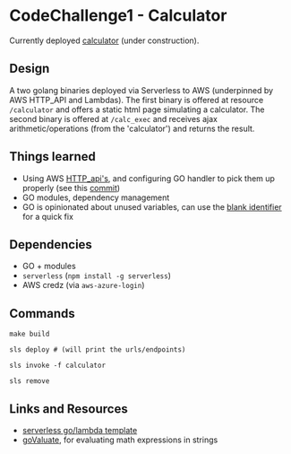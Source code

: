 # CodeChallenge1 - Calculator

Currently deployed [calculator](https://la2bc28voc.execute-api.us-east-1.amazonaws.com/calculator) (under construction).

## Design

A two golang binaries deployed via Serverless to AWS (underpinned by AWS HTTP_API and Lambdas).  The first binary is offered at resource `/calculator` and offers a static html page simulating a calculator.  The second binary is offered at `/calc_exec` and receives ajax arithmetic/operations (from the 'calculator') and returns the result.

## Things learned

- Using AWS [HTTP_api's](https://docs.aws.amazon.com/apigateway/latest/developerguide/http-api-vs-rest.html), and configuring GO handler to pick them up properly (see this [commit](https://github.com/yamori/challenge1_calculator/commit/51733e05e3ae3fe50297b320f168a9b450014944))
- GO modules, dependency management
- GO is opinionated about unused variables, can use the [blank identifier](https://stackoverflow.com/a/21744129) for a quick fix

## Dependencies

- GO + modules
- `serverless` (`npm install -g serverless`)
- AWS credz (via `aws-azure-login`)

## Commands

```
make build

sls deploy # (will print the urls/endpoints)

sls invoke -f calculator

sls remove
```

## Links and Resources

- [serverless go/lambda template](https://www.serverless.com/framework/docs/providers/aws/examples/hello-world/go/)
- [goValuate](https://github.com/Knetic/govaluate), for evaluating math expressions in strings
